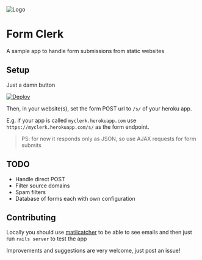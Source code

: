 ![Logo](https://s3-eu-west-1.amazonaws.com/visup-misc/open-source/form-clerk/logo_wide_light.png)

# Form Clerk

A sample app to handle form submissions from static websites

## Setup

Just a damn button

[![Deploy](https://www.herokucdn.com/deploy/button.svg)](https://heroku.com/deploy?template=https://github.com/visup/form-clerk)

Then, in your website(s), set the form POST url to `/s/` of your heroku app.

E.g. if your app is called `myclerk.herokuapp.com` use `https://myclerk.herokuapp.com/s/` as the form endpoint.

> PS: for now it responds only as JSON, so use AJAX requests for form submits

## TODO

 - Handle direct POST
 - Filter source domains
 - Spam filters
 - Database of forms each with own configuration

## Contributing

Locally you should use [matilcatcher](http://mailcatcher.me/) to be able to see emails and then just run `rails server` to test the app

Improvements and suggestions are very welcome, just post an issue!
